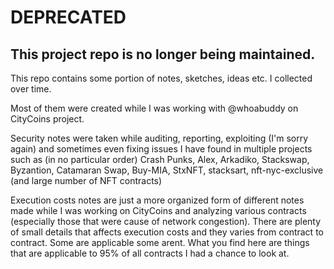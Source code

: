 # DEPRECATED 
## This project repo is no longer being maintained.

This repo contains some portion of notes, sketches, ideas etc. I collected over time.

Most of them were created while I was working with @whoabuddy on CityCoins project.

Security notes were taken while auditing, reporting, exploiting (I'm sorry again) and sometimes even fixing issues I have found in multiple projects such as (in no particular order) Crash Punks, Alex, Arkadiko, Stackswap, Byzantion, Catamaran Swap, Buy-MIA, StxNFT, stacksart, nft-nyc-exclusive (and large number of NFT contracts)

Execution costs notes are just a more organized form of different notes made while I was working on CityCoins and analyzing various contracts (especially those that were cause of network congestion).
There are plenty of small details that affects execution costs and they varies from contract to contract. Some are applicable some arent. What you find here are things that are applicable to 95% of all contracts I had a chance to look at.